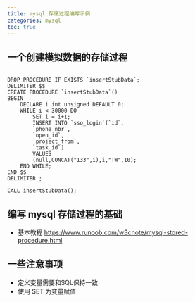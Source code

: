```yaml
---
title: mysql 存储过程编写示例
categories: mysql
toc: true
---
```


## 一个创建模拟数据的存储过程

```mysql

DROP PROCEDURE IF EXISTS `insertStubData`;
DELIMITER $$
CREATE PROCEDURE `insertStubData`()
BEGIN
    DECLARE i int unsigned DEFAULT 0;
    WHILE i < 30000 DO
		SET i = i+1;
		INSERT INTO `sso_login`(`id`,
		`phone_nbr`,
		`open_id`,
		`project_from`,
		`task_id`)
		VALUES
		(null,CONCAT("133",i),i,"TW",10);
    END WHILE;
END $$
DELIMITER ;

CALL insertStubData();

```

## 编写 mysql 存储过程的基础

- 基本教程 https://www.runoob.com/w3cnote/mysql-stored-procedure.html

## 一些注意事项

- 定义变量需要和SQL保持一致
- 使用 SET 为变量赋值
